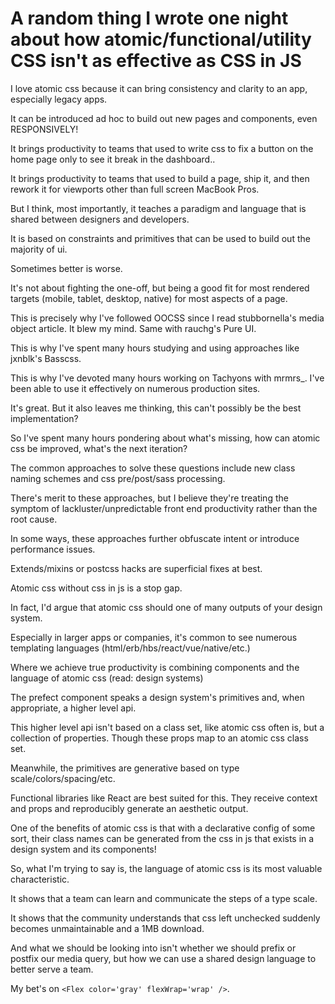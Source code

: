 # A random thing I wrote one night about how atomic/functional/utility CSS isn't as effective as CSS in JS

I love atomic css because it can bring consistency and clarity to an app, especially legacy apps.

It can be introduced ad hoc to build out new pages and components, even RESPONSIVELY!

It brings productivity to teams that used to write css to fix a button on the home page only to see it break in the dashboard..

It brings productivity to teams that used to build a page, ship it, and then rework it for viewports other than full screen MacBook Pros.

But I think, most importantly, it teaches a paradigm and language that is shared between designers and developers.

It is based on constraints and primitives that can be used to build out the majority of ui.

Sometimes better is worse.

It's not about fighting the one-off, but being a good fit for most rendered targets (mobile, tablet, desktop, native) for most aspects of a page.

This is precisely why I've followed OOCSS since I read stubbornella's media object article. It blew my mind. Same with rauchg's Pure UI.

This is why I've spent many hours studying and using approaches like jxnblk's Basscss.

This is why I've devoted many hours working on Tachyons with mrmrs_. I've been able to use it effectively on numerous production sites.

It's great. But it also leaves me thinking, this can't possibly be the best implementation?

So I've spent many hours pondering about what's missing, how can atomic css be improved, what's the next iteration?

The common approaches to solve these questions include new class naming schemes and css pre/post/sass processing.

There's merit to these approaches, but I believe they're treating the symptom of lackluster/unpredictable front end productivity rather than the root cause.

In some ways, these approaches further obfuscate intent or introduce performance issues.

Extends/mixins or postcss hacks are superficial fixes at best.

Atomic css without css in js is a stop gap.

In fact, I'd argue that atomic css should one of many outputs of your design system.

Especially in larger apps or companies, it's common to see numerous templating languages (html/erb/hbs/react/vue/native/etc.)

Where we achieve true productivity is combining components and the language of atomic css (read: design systems)

The prefect component speaks a design system's primitives and, when appropriate, a higher level api.

This higher level api isn't based on a class set, like atomic css often is, but a collection of properties. Though these props map to an atomic css class set.

Meanwhile, the primitives are generative based on type scale/colors/spacing/etc.

Functional libraries like React are best suited for this. They receive context and props and reproducibly generate an aesthetic output.

One of the benefits of atomic css is that with a declarative config of some sort, their class names can be generated from the css in js that exists in a design system and its components!

So, what I'm trying to say is, the language of atomic css is its most valuable characteristic.

It shows that a team can learn and communicate the steps of a type scale.

It shows that the community understands that css left unchecked suddenly becomes unmaintainable and a 1MB download.

And what we should be looking into isn't whether we should prefix or postfix our media query, but how we can use a shared design language to better serve a team.

My bet's on `<Flex color='gray' flexWrap='wrap' />`.


